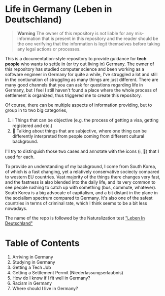 # Life in Germany (Leben in Deutschland)

> **Warning**
> The owner of this repository is not liable for any mis-information that is present in this repository and the reader should be the one verifying that the information is legit themselves before taking any legal actions or processes. 

This is a documentation-style repository to provide guidance for **tech people** who wants to settle in (or try out living in) Germany. The owner of this repository has studied computer science and been working as a software engineer in Germany for quite a while, I've struggled a lot and still in the contiunation of struggling as many things are just different. There are many good channels that you can ask for questions regarding life in Germany, but I feel I still haven't found a place where the whole process of settlement is organized, thus triggered me to create this repository.

Of course, there can be multiple aspects of information providing, but to group in to two big categories, 

1. :information_source: Things that can be objective (e.g. the process of getting a visa, getting registered and etc.)
1. :thinking: Talking about things that are subjective, where one thing can be differently interpreted from people coming from different cultural background.

I'll try to distinguish those two cases and annotate with the icons (:information_source:, :thinking:)  that I used for each. 

To provide an understanding of my background, I come from South Korea, of which is a fast changing, yet a relatively conservative sociecty compared to western EU countries. Vast majority of the things there changes very fast, and the fastness is also blended into the daily life, and its very common to see people rushing to catch up with something (bus, commute, whatever). South Korea is a big advocate of capitalism, and a bit distant in the plane in the socialism spectrum compared to Germany. It's also one of the safest countries in terms of criminal rate, which I think seems to be a bit less nowadays.

The name of the repo is followed by the Naturalization test ["Leben In Deutschland"](https://de.wikipedia.org/wiki/Einb%C3%BCrgerungstest)

# Table of Contents

1. Arriving in Germany
1. Studying in Germany
1. Getting a Tech Job
1. Getting a Settlement Permit (Niederlassungserlaubnis)
1. How do I know if I fit well in Germany?
  1. Racism in Germany
1. Where should I live in Germany?
